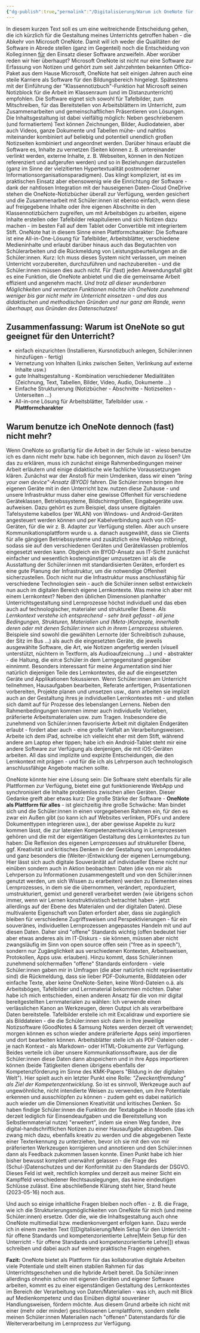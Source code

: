 ```yaml
---
{"dg-publish":true,"permalink":"/Digitalisierung/Warum ich OneNote für eines der besten Tools für den Einsatz im Unterricht halte und warum ich es trotzdem nicht mehr benutze/"}
---
```


In diesem kurzen Text soll es um eine weitreichende Entscheidung gehen, die ich kürzlich für die Gestaltung meines Unterrichts getroffen haben - die Abkehr von Microsoft OneNote. Damit will ich weder die Qualitäten der Software in Abrede stellen (ganz im Gegenteil) noch die Entscheidung von Kolleg:innen <u>für</u> den Einsatz dieser Software anzweifeln. Aber worüber reden wir hier überhaupt?
Microsoft OneNote ist nicht nur eine Software zur Erfassung von Notizen und gehört zum seit Jahrzehnten bekannten Office-Paket aus dem Hause Microsoft, OneNote hat seit einigen Jahren auch eine steile Karriere als Software für den Bildungsbereich hingelegt. Spätestens mit der Einführung der "Klassennotizbuch"-Funktion hat Microsoft seinen Notizblock für die Arbeit im Klassenraum (und im Distanzunterricht) empfohlen. Die Software eignet sich sowohl für Tafelbilder, zum Mitschreiben, für das Bereitstellen von Arbeitsblättern im Unterricht, zum Zusammenarbeiten und gemeinschaftlichen  Präsentieren von Lösungen.  Die Inhaltsgestaltung ist dabei vielfältig möglich: Neben geschriebenem (und formatiertem) Text können Zeichnungen, Bilder, Audiodateien, aber auch Videos, ganze Dokumente und Tabellen mühe- und nahtlos miteinander kombiniert auf beliebig und potentiell unendlich großen Notizseiten kombiniert und angeordnet werden. Darüber hinaus erlaubt die Software es, Inhalte zu vernetzen (Seiten können z. B. untereinander verlinkt werden, externe Inhalte, z. B. Webseiten, können in den Notizen referenziert und aufgerufen werden) und so in Beziehungen darzustellen (ganz im Sinne der vielzitierten Hypertextualität postmoderner Informationsorganisationsparadigmen). Das klingt kompliziert, ist es im praktischen Einsatz aber ebensowenig wie die Einrichtung der Software - dank der nahtlosen Integration mit der hauseigenen Daten-Cloud OneDrive stehen die OneNote-Notizbücher überall zur Verfügung, werden gesichert und die Zusammenarbeit mit Schüler:innen ist ebenso einfach, wenn diese auf freigegebene Inhalte oder ihre eigenen Abschnitte in den Klassennotizbüchern zugreifen, um mit Arbeitsbögen zu arbeiten, eigene Inhalte erstellen oder Tafelbilder rekapitulieren und sich Notizen dazu machen - im besten Fall auf dem Tablet oder Convertible mit integriertem Stift. 
OneNote hat in diesem Sinne einen Plattformcharakter: Die Software ist eine All-in-One-Lösung für Tafelbilder, Arbeitsblätter, verschiedene Medieninhalte und erlaubt darüber hinaus auch das Begutachten von Schülerarbeiten und die Rückmeldung von Leistungsbeurteilungen an die Schüler:innen. Kurz: Ich muss dieses System nicht verlassen, um meinen Unterricht vorzubereiten, durchzuführen und nachzubereiten - und die Schüler:innen müssen dies auch nicht. Für (fast) jeden Anwendungsfall gibt es eine Funktion, die OneNote anbietet und die die gemeinsame Arbeit effizient und angenehm macht. *Und trotz all dieser wunderbaren Möglichkeiten und vernetzen Funktionen möchte ich OneNote zunehmend weniger bis gar nicht mehr im Unterricht einsetzen - und das aus didaktischen und methodischen Gründen und nur ganz am Rande, wenn überhaupt, aus Gründen des Datenschutzes!*

## Zusammenfassung: Warum ist OneNote so gut geeignet für den Unterricht?
- einfach einzurichten (Installieren, Kursnotizbuch anlegen, Schüler:innen hinzufügen - fertig)
- Vernetzung von Inhalten (Links zwischen Seiten, Verlinkung auf externe Inhalte usw.)
- gute Inhaltsgestaltung - Kombination verschiedener Medialitäten (Zeichnung, Text, Tabellen, Bilder, Video, Audio, Dokumente ...)
- Einfache Strukturierung (Notizbücher - Abschnitte - Notizseiten - Unterseiten ...)
- All-in-one Lösung für Arbeitsblätter, Tafelbilder usw. - **Plattformcharakter**

## Warum benutze ich OneNote dennoch (fast) nicht mehr?
Wenn OneNote so großartig für die Arbeit in der Schule ist - wieso benutze ich es dann nicht mehr bzw. habe ich begonnen, mich davon zu lösen? Um das zu erklären, muss ich zunächst einige Rahmenbedingungen meiner Arbeit erläutern und einige didaktische wie fachliche Voraussetzungen klären.
Zunächst war der Anstoß für mein Umdenken, dass wir einen *"bring your own device"-Ansatz (BYOD)* fahren. Die Schüler:innen bringen ihre eigenen Geräte mit in den Unterricht bzw. nutzen diese Zuhause - und unsere Infrastruktur muss daher eine gewisse Offenheit für verschiedene Geräteklassen, Betriebssysteme, Bildschirmgrößen, Eingabegeräte usw. aufweisen. Dazu gehört es zum Beispiel, dass unsere digitalen Tafelsysteme kabellos (per WLAN) von Windows- und Android-Geräten angesteuert werden können und per Kabelverbindung auch von iOS-Geräten, für die wir z. B. Adapter zur Verfügung stellen. Aber auch unsere Kommunikationsplattform wurde u. a. danach ausgewählt, dass sie Clients für alle gängigen Betriebssysteme und zusätzlich eine WebApp mitbringt, sodass sie auf den verschiedenen Geräten und Geräteklassen problemlos eingesetzt werden kann. Obgleich ein BYOD-Ansatz aus IT-Sicht zunächst einfacher und wesentlich kostengünstiger umzusetzen ist als die Ausstattung der Schüler:innen mit standardisierten Geräten, erfordert es eine gute Planung der Infrastruktur, um die notwendige Offenheit sicherzustellen.
Doch nicht nur die Infrastruktur muss anschlussfähig für verschiedene Technologien sein - auch die Schüler:innen selbst entwickeln nun auch im digitalen Bereich eigene Lernkontexte. Was meine ich aber mit einem Lernkontext? Neben den üblichen Dimensionen planhafter Unterrichtsgestaltung sind Lernprozesse höchst individuell und das eben auch auf technologischer, materialer und struktureller Ebene. *Als Lernkontext verstehe ich entsprechend - sehr breit gefasst - all jene Bedingungen, Strukturen, Materialien und (Meta-)Konzepte, innerhalb deren oder mit denen Schüler:innen sich in ihrem Lernprozess situieren.* Beispiele sind sowohl die gewählten Lernorte (der Schreibtisch zuhause, der Sitz im Bus ...) als auch die eingesetzten Geräte, die jeweils ausgewählte Software, die Art, wie Notizen angefertig werden (visuell unterstützt, nüchtern in Textform, als Audioaufzeicnung ...) und - abstrakter - die Haltung, die ein:e Schüler:in dem Lerngegenstand gegenüber einnimmt. Besonders interessant für meine Argumentation sind hier natürlich diejenigen Teile des Lernkontextes, die auf die eingesetzten Geräte und Applikationen fokussieren.
Wenn Schüler:innen am Unterricht teilnehmen, Hausaufgaben bearbeiten, Referate anfertigen, Präsentationen vorbereiten, Projekte planen und umsetzen usw., dann arbeiten sie implizit auch an der Gestaltung ihres je individuellen Lernkontextes mit - und stellen sich damit auf für Prozesse des lebenslangen Lernens. 
Neben den Rahmenbedingungen kommen immer auch individuelle Vorlieben, präferierte Arbeitsmaterialen usw. zum Tragen. Insbesondere die zunehmend von Schüler:innen favorisierte Arbeit mit digitalen Endgeräten erlaubt - fordert aber auch - eine große Vielfalt an Verarbeitungsweisen. Arbeite ich dem iPad, schreibe ich vielleicht eher mit dem Stift, während andere am Laptop eher tippen; habe ich ein Android-Tablet steht mir eine andere Software zur Verfügung als denjenigen, die mit iOS-Geräten arbeiten. All das sind implizite und expizite Entscheidungen, die den Lernkontext mit prägen - und für die ich als Lehrperson auch technologisch anschlussfähige Angebote machen sollte.

OneNote könnte hier eine Lösung sein: Die Software steht ebenfalls für alle Plattformen zur Verfügung, bietet eine gut funktionierende WebApp und synchronisiert die Inhalte problemlos zwischen allen Geräten. Dieser Gedanke greift aber etwas kurz: Die große Stärke der Software  - **OneNote als Plattform für alles** - ist gleichzeitig ihre große Schwäche: Man bindet sich und die Schüler:innen in einen vorgegebenen Rahmen ein, für den es zwar ein Außen gibt (so kann ich auf Websites verlinken, PDFs und andere Dokumenttypen integrieren usw.), der aber gewisse Aspekte zu kurz kommen lässt, die zur lateralen Kompetenzentwicklung in Lernprozessen gehören und die mit der eigentätigen Gestaltung des Lernkontextes zu tun haben: Die Reflexion des eigenen Lernprozesses auf struktureller Ebene, ggf. Kreativität und kritisches Denken in der Gestaltung von Lernprodukten und ganz besonders die (Weiter-)Entwicklung der eigenen Lernumgebung. Hier lässt sich auch digitale Souveränität auf individueller Ebene nicht nur einüben sondern auch in Aktion beobachten: Daten (die von mir als Lehrperson zu Informationen zusammengestellt und von den Schüler:innen genutzt werden, um sich Wissen zu erarbeiten) werden zu Elementen eines Lernprozesses, in dem sie die übernommen, verändert, reporduziert, umstrukturiert, gemixt und generell verarbeitet werden (wie übrigens schon immer, wenn wir Lernen konstruktivistisch betrachtet haben - jetzt allerdings auf der Ebene des Materialen und der digitalen Daten). Diese multivalente Eigenschaft von Daten erfordert aber, dass sie zugänglich bleiben für verschiedene Zugriffsweisen und Perspektivierungen - für ein souveränes, individuellen Lernprozessen angepasstes Handeln mit und auf diesen Daten. Daher sind "offene" Standards wichtig (offen bedeutet hier aber etwas anderes als im IT-Diskurs - sie können, müssen aber nicht zwangsläufig im Sinn von open source offen sein ("free as in speech"), sondern nur Zugänglichkeit aus verschiedenen Kontexten, Arbeitsweisen, Protokollen, Apps usw. erlauben). 
Hinzu kommt, dass Schüler:innen zunehmend solchermaßen "offene" Standards einfordern - viele Schüler:innen gaben mir in Umfragen (die aber natürlich nicht repräsentativ sind) die Rückmeldung, dass sie lieber PDF-Dokumente, Bilddateien oder einfache Texte, aber keine OneNote-Seiten, keine Word-Dateien o.ä. als Arbeitsbögen, Tafelbilder und Lernmaterial bekommen möchten. 
Daher habe ich mich entschieden, einen anderen Ansatz für die von mir digital bereitgestellten Lernmaterialen zu wählen: Ich verwende einen verlässlichen Kanon an Werkzeugen, deren Output ich als verarbeitbare Daten bereitstelle. Tafelbilder erstelle ich mit Excalidraw und exportiere sie als Bilddateien - die die Schüler:innen sich dann in Ihre jeweilige Notizsoftware (GoodNotes & Samsung Notes werden derzeit oft verwendet; morgen können es schon wieder andere präferierte Apps sein) importieren und dort bearbeiten können. Arbeitsblätter stelle ich als PDF-Dateien oder - je nach Kontext - als Markdown- oder HTML-Dokumente zur Verfügung. Beides verteile ich über unsere Kommunikationssoftware, aus der die Schüler:innen diese Daten dann abspeichern und in ihre Apps importieren können (beide Tätigkeiten dienen übrigens ebenfalls der Kompetenzförderung im Sinne des KMK-Papers "Bildung in der digitalen Welt"). 
Hier spielt auch ein letzter Punkt eine Rolle: *"Zweckentfremdung" als Ziel der Kompetenzentwicklung*. So ist es sinnvoll, Werkzeuge auch auf ungewöhnliche, nicht intendierte Weisen zu verwenden, um ihre Potentiale erkennen und ausschlöpfen zu können - zudem geht es dabei natürlich auch wieder um die Dimensionen Kreativität und kritisches Denken. So haben findige Schüler:innen die Funktion der Textabgabe in Moodle (das ich derzeit lediglich für Einsendeaufgaben und die Bereitstellung von Selbstlernmaterial nutze) "erweitert", indem sie einen Weg fanden, ihre digital-handschriftlichen Notizen zu einer Hausaufgabe abzugeben. Das zwang mich dazu, ebenfalls kreativ zu werden und die abgegebenen Texte einer Texterkennung zu unterziehen, bevor ich sie mit den von mir präferierten Werkzeugen korrigieren und annotieren und den Schüler:innen dann als Feedback zukommen lassen konnte.
Einen Punkt habe ich hier bisher bewusst komplett unerwähnt gelassen - die Frage des (Schul-)Datenschutzes und der Konformität zu den Standards der DSGVO. Dieses Feld ist weit, rechtlich komplex und derzeit aus meiner Sicht ein Kampffeld verschiedener Rechtsauslegungen, das keine eindeutigen Schlüsse zulässt. Eine abschließende Klärung steht hier, Stand heute (2023-05-16) noch aus.

Und auch so einige inhaltliche Fragen bleiben noch offen - z. B. die Frage, wie ich die Strukturierungsmöglichkeiten von OneNote für mich (und meine Schüler:innen) ersetze. Oder die, wie die Inhaltsgestaltung auch ohne OneNote multimedial bzw. medienkonvergent erfolgen kann. Dazu werde ich in einem zweiten Text ([[Digitalisierung/Mein Setup für den Unterricht - für offene Standards und kompetenzorientierte Lehre\|Mein Setup für den Unterricht - für offene Standards und kompetenzorientierte Lehre]]) etwas schreiben und dabei auch auf weitere praktische Fragen eingehen. 

**Fazit:**
OneNote bietet als Plattform für das kollaborative digitale Arbeiten viele Potentiale und stellt einen stabilen Rahmen für das Unterrichtsgeschehen und die hybride Arbeit bereit. Da Schüler:innen allerdings ohnehin schon mit eigenen Geräten und eigener Software arbeiten, kommt es zu einer eigenständigen Gestaltung des Lernkontextes im Bereich der Verarbeitung von Daten/Materialien - was ich, auch mit Blick auf Medienkompetenz und das Einüben digital souveräner Handlungsweisen, fördern möchte. Aus diesem Grund arbeite ich nicht mit einer (mehr oder minder) geschlossenen Lernplattform, sondern stelle meinen Schüler:innen Materialien nach "offenen" Datenstandards für die Weiterverarbeitung im Lernprozess zur Verfügung.  